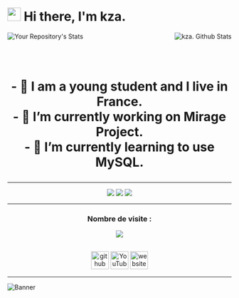 <h1><img src="https://i.imgur.com/ccsKEwU.gif" width="30"/> Hi there, I'm kza.</h1>



<img align="right" alt="kza. Github Stats" src="https://github-readme-stats.vercel.app/api?username=kzaaaa&theme=tokyonight&show_icons=true&hide_border=true" />

![Your Repository's Stats]( https://github-readme-stats.vercel.app/api/top-langs/?username=kzaaaa&theme=tokyonight )

<br><br>

<h1><p align="center">
 - 🧬 I am a young student and I live in France.<br>
 - 🔭 I’m currently working on Mirage Project.<br>
 - 🌱 I’m currently learning to use MySQL.
</h1>

---

<p align="center">
   <a href="https://discord.com/users/716975975145013348" target"blank_"><img src="https://img.shields.io/badge/discord%20-111111.svg?&style=for-the-badge&logo=discord&logoColor=white"></a>
   <a href="https://open.spotify.com/user/ny7iep1efecf70ryav5afje0z" target"blank_"><img src="https://img.shields.io/badge/Spotify%20-111111.svg?&style=for-the-badge&logo=spotify&logoColor=white"></a>
   <a href="https://github.com/whoisbaby" target"blank_"><img src="https://img.shields.io/badge/GitHub%20-111111.svg?&style=for-the-badge&logo=github&logoColor=white"></a>
</p>


---
<h3><p align="center">Nombre de visite :</h3><p align="center"><img src="https://profile-counter.glitch.me/kzaaaa/count.svg" />
 
 

[<p align="center"><br><img src='https://cdn.jsdelivr.net/npm/simple-icons@3.0.1/icons/github.svg' alt='github' height='40'>](https://github.com/kzaaaa)  [<img src='https://cdn.jsdelivr.net/npm/simple-icons@3.0.1/icons/youtube.svg' alt='YouTube' height='40'>](https://www.youtube.com/channel/UCmb2UgM41bTgRfwNE14gi7g)  [<img src='https://cdn.jsdelivr.net/npm/simple-icons@3.0.1/icons/discord.svg' alt='website' height='40'>](https://discord.com/users/716975975145013348)

 
---

![Banner](https://cdnb.artstation.com/p/assets/images/images/024/858/699/original/pixel-jeff-divoom.gif?1583771904.gif)
